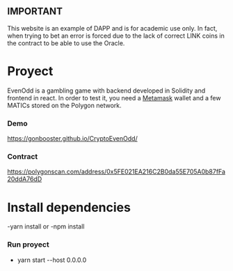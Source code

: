 ## IMPORTANT
This website is an example of DAPP and is for academic use only. In fact, when trying to bet an error is forced due to the lack of correct LINK coins in the contract to be able to use the Oracle.

# Proyect

EvenOdd is a gambling game with backend developed in Solidity and frontend in react.
In order to test it, you need a [Metamask](https://metamask.io/) wallet and a few MATICs stored on the Polygon network.

### Demo
https://gonbooster.github.io/CryptoEvenOdd/

### Contract
https://polygonscan.com/address/0x5FE021EA216C2B0da55E705A0b87fFa20ddA76dD


# Install dependencies

-yarn install or -npm install

### Run proyect 

- yarn start --host 0.0.0.0
